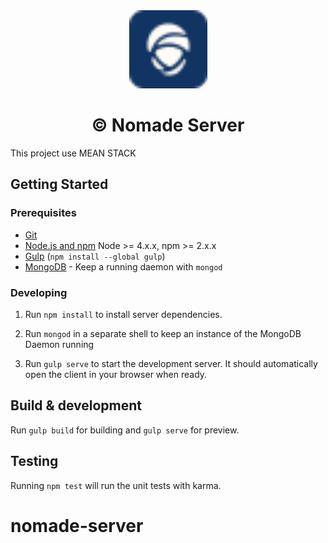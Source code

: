 <div align="center">
  <img src="https://raw.githubusercontent.com/Nomade-Finance/nomade-client/d3e34c3380571ea399d092652e765fe5bac9171d/src/assets/nomade-badge.svg" width="125" height="125" alt="badge-nomade">
</div>
<h1 align="center">&copy; Nomade Server</h1>



This project use MEAN STACK 

## Getting Started

### Prerequisites

- [Git](https://git-scm.com/)
- [Node.js and npm](nodejs.org) Node >= 4.x.x, npm >= 2.x.x
- [Gulp](http://gulpjs.com/) (`npm install --global gulp`)
- [MongoDB](https://www.mongodb.org/) - Keep a running daemon with `mongod`

### Developing

1. Run `npm install` to install server dependencies.

2. Run `mongod` in a separate shell to keep an instance of the MongoDB Daemon running

3. Run `gulp serve` to start the development server. It should automatically open the client in your browser when ready.

## Build & development

Run `gulp build` for building and `gulp serve` for preview.

## Testing

Running `npm test` will run the unit tests with karma.
# nomade-server
